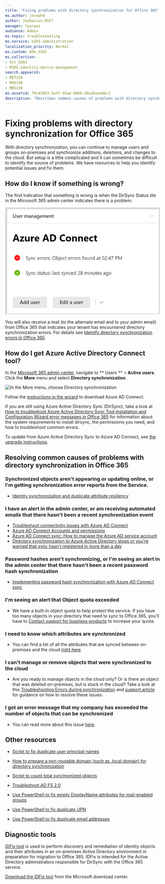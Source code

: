 ```yaml
---
title: "Fixing problems with directory synchronization for Office 365"
ms.author: josephd
author: JoeDavies-MSFT
manager: laurawi
audience: Admin
ms.topic: troubleshooting
ms.service: o365-administration
localization_priority: Normal
ms.custom: Adm_O365
ms.collection:
- Ent_O365
- M365-identity-device-management
search.appverid:
- MET150
- MOE150
- MBS150
ms.assetid: 79c43023-5a47-45ae-8068-d8a26eee6bc2
description: "Describes common causes of problems with directory synchronization in Office 365 and provides a few methods to help troubleshoot and resolve them."
---
```


# Fixing problems with directory synchronization for Office 365

With directory synchronization, you can continue to manage users and groups on-premises and synchronize additions, deletions, and changes to the cloud. But setup is a little complicated and it can sometimes be difficult to identify the source of problems. We have resources to help you identify potential issues and fix them.
  
## How do I know if something is wrong?

The first indication that something is wrong is when the DirSync Status tile in the Microsoft 365 admin center indicates there is a problem:
  
![The DirSync Status tile in admin center preview](media/060006e9-de61-49d5-8979-e77cda198e71.png)
  
You will also receive a mail (to the alternate email and to your admin email) from Office 365 that indicates your tenant has encountered directory synchronization errors. For details see [Identify directory synchronization errors in Office 365](identify-directory-synchronization-errors.md).
  
## How do I get Azure Active Directory Connect tool?

In the [Microsoft 365 admin center](https://admin.microsoft.com), navigate to ** Users ** \> **Active users**. Click the **More** menu and select **Directory synchronization**. 
  
![In the More menu, choose Directory synchronization](media/dc6669e5-c01b-471e-9cdf-04f5d44e1c4b.png)
  
Follow the [instructions in the wizard](set-up-directory-synchronization.md) to download Azure AD Connect. 
  
If you are still using Azure Active Directory Sync (DirSync), take a look at [How to troubleshoot Azure Active Directory Sync Tool installation and Configuration Wizard error messages in Office 365](https://go.microsoft.com/fwlink/p/?LinkId=396717) for information about the system requirements to install dirsync, the permissions you need, and how to troubleshoot common errors. 
  
To update from Azure Active Directory Sync to Azure AD Connect, see [the upgrade instructions](https://go.microsoft.com/fwlink/p/?LinkId=733240).
  
## Resolving common causes of problems with directory synchronization in Office 365

### **Synchronized objects aren't appearing or updating online, or I'm getting synchronization error reports from the Service.**

- [Identity synchronization and duplicate attribute resiliency](https://docs.microsoft.com/azure/active-directory/hybrid/how-to-connect-syncservice-duplicate-attribute-resiliency)

### **I have an alert in the admin center, or am receiving automated emails that there hasn't been a recent synchronization event**
- [Troubleshoot connectivity issues with Azure AD Connect](https://docs.microsoft.com/azure/active-directory/hybrid/tshoot-connect-connectivity)
- [Azure AD Connect Accounts and permissions](https://go.microsoft.com/fwlink/p/?LinkId=820598)
- [Azure AD Connect sync: How to manage the Azure AD service account](https://docs.microsoft.com/azure/active-directory/hybrid/how-to-connect-azureadaccount)
- [Directory synchronization to Azure Active Directory stops or you're warned that sync hasn't registered in more than a day](https://support.microsoft.com/help/2882421/directory-synchronization-to-azure-active-directory-stops-or-you-re-warned-that-sync-hasn-t-registered-in-more-than-a-day)

### **Password hashes aren't synchronizing, or I'm seeing an alert in the admin center that there hasn't been a recent password hash synchronization**
- [Implementing password hash synchronization with Azure AD Connect sync](https://docs.microsoft.com/azure/active-directory/hybrid/how-to-connect-password-hash-synchronization)

### **I'm seeing an alert that Object quota exceeded**
- We have a built-in object quota to help protect the service. If you have too many objects in your directory that need to sync to Office 365, you'll have to [Contact support for business products](https://support.office.com/article/32a17ca7-6fa0-4870-8a8d-e25ba4ccfd4b) to increase your quota.

### **I need to know which attributes are synchronized**
- You can find a list of all the attributes that are synced between on-premises and the cloud [right here](https://go.microsoft.com/fwlink/p/?LinkId=396719).

### **I can't manage or remove objects that were synchronized to the cloud**
- Are you ready to manage objects in the cloud only? Or is there an object that was deleted on-premises, but is stuck in the cloud? Take a look at this [Troubleshooting Errors during synchronization](https://go.microsoft.com/fwlink/p/?linkid=842044) and [support article](https://go.microsoft.com/fwlink/p/?LinkId=396720) for guidance on how to resolve these issues.

### **I got an error message that my company has exceeded the number of objects that can be synchronized**
- You can read more about this issue [here](https://go.microsoft.com/fwlink/p/?LinkId=396721).
   
## Other resources

- [Script to fix duplicate user principal names](https://go.microsoft.com/fwlink/p/?LinkId=396725)
    
- [How to prepare a non-routable domain (such as .local domain) for directory synchronization](prepare-a-non-routable-domain-for-directory-synchronization.md)
    
- [Script to count total synchronized objects](https://go.microsoft.com/fwlink/p/?LinkId=396726)
    
- [Troubleshoot AD FS 2.0](https://go.microsoft.com/fwlink/p/?LinkId=396727)
    
- [Use PowerShell to fix empty DisplayName attributes for mail-enabled groups](https://go.microsoft.com/fwlink/p/?LinkId=396728)
    
- [Use PowerShell to fix duplicate UPN](https://go.microsoft.com/fwlink/p/?LinkId=396730)
    
- [Use PowerShell to fix duplicate email addresses](https://go.microsoft.com/fwlink/p/?LinkId=396731)
    
## Diagnostic tools

[IDFix tool](prepare-directory-attributes-for-synch-with-idfix.md) is used to perform discovery and remediation of identity objects and their attributes in an on-premises Active Directory environment in preparation for migration to Office 365. IDFix is intended for the Active Directory administrators responsible for DirSync with the Office 365 service. 

[Download the IDFix tool](https://go.microsoft.com/fwlink/p/?LinkId=396718) from the Microsoft download center.